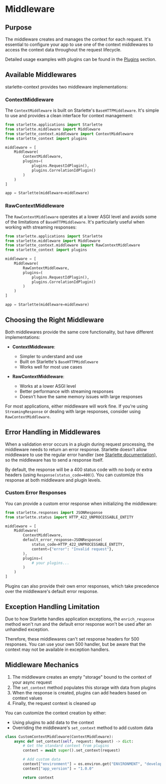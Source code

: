 # Middleware

## Purpose

The middleware creates and manages the context for each request. It's essential to configure your app to use one of the context middlewares to access the context data throughout the request lifecycle.

Detailed usage examples with plugins can be found in the [Plugins](./plugins.md) section.

## Available Middlewares

starlette-context provides two middleware implementations:

### ContextMiddleware

The `ContextMiddleware` is built on Starlette's `BaseHTTPMiddleware`. It's simple to use and provides a clean interface for context management:

```python
from starlette.applications import Starlette
from starlette.middleware import Middleware
from starlette_context.middleware import ContextMiddleware
from starlette_context import plugins

middleware = [
    Middleware(
        ContextMiddleware,
        plugins=(
            plugins.RequestIdPlugin(),
            plugins.CorrelationIdPlugin()
        )
    )
]

app = Starlette(middleware=middleware)
```

### RawContextMiddleware

The `RawContextMiddleware` operates at a lower ASGI level and avoids some of the limitations of `BaseHTTPMiddleware`. It's particularly useful when working with streaming responses:

```python
from starlette.applications import Starlette
from starlette.middleware import Middleware
from starlette_context.middleware import RawContextMiddleware
from starlette_context import plugins

middleware = [
    Middleware(
        RawContextMiddleware,
        plugins=(
            plugins.RequestIdPlugin(),
            plugins.CorrelationIdPlugin()
        )
    )
]

app = Starlette(middleware=middleware)
```

## Choosing the Right Middleware

Both middlewares provide the same core functionality, but have different implementations:

- **ContextMiddleware**:
  - Simpler to understand and use
  - Built on Starlette's `BaseHTTPMiddleware`
  - Works well for most use cases

- **RawContextMiddleware**:
  - Works at a lower ASGI level
  - Better performance with streaming responses
  - Doesn't have the same memory issues with large responses

For most applications, either middleware will work fine. If you're using `StreamingResponse` or dealing with large responses, consider using `RawContextMiddleware`.

## Error Handling in Middlewares

When a validation error occurs in a plugin during request processing, the middleware needs to return an error response. Starlette doesn't allow middleware to use the regular error handler (see [Starlette documentation](https://www.starlette.io/exceptions/#errors-and-handled-exceptions)), so the middleware has to send a response itself.

By default, the response will be a 400 status code with no body or extra headers (using `Response(status_code=400)`). You can customize this response at both middleware and plugin levels.

### Custom Error Responses

You can provide a custom error response when initializing the middleware:

```python
from starlette.responses import JSONResponse
from starlette.status import HTTP_422_UNPROCESSABLE_ENTITY

middleware = [
    Middleware(
        ContextMiddleware,
        default_error_response=JSONResponse(
            status_code=HTTP_422_UNPROCESSABLE_ENTITY,
            content={"error": "Invalid request"},
        ),
        plugins=(
            # your plugins...
        )
    )
]
```

Plugins can also provide their own error responses, which take precedence over the middleware's default error response.

## Exception Handling Limitation

Due to how Starlette handles application exceptions, the `enrich_response` method won't run and the default error response won't be used after an unhandled exception.

Therefore, these middlewares can't set response headers for 500 responses. You can use your own 500 handler, but be aware that the context may not be available in exception handlers.

## Middleware Mechanics

1. The middleware creates an empty "storage" bound to the context of your async request
2. The `set_context` method populates this storage with data from plugins
3. When the response is created, plugins can add headers based on context values
4. Finally, the request context is cleaned up

You can customize the context creation by either:
- Using plugins to add data to the context
- Overriding the middleware's `set_context` method to add custom data

```python
class CustomContextMiddleware(ContextMiddleware):
    async def set_context(self, request: Request) -> dict:
        # Get the standard context from plugins
        context = await super().set_context(request)

        # Add custom data
        context["environment"] = os.environ.get("ENVIRONMENT", "development")
        context["app_version"] = "1.0.0"

        return context
```
